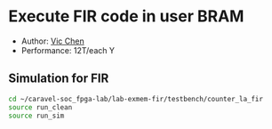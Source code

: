# Execute FIR code in user BRAM

- Author: [Vic Chen](https://github.com/vic9112)
- Performance: 12T/each Y

## Simulation for FIR
```sh
cd ~/caravel-soc_fpga-lab/lab-exmem-fir/testbench/counter_la_fir
source run_clean
source run_sim
```
